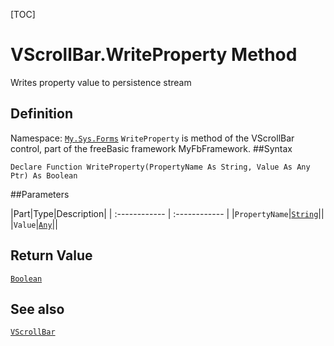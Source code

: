 [TOC]
# VScrollBar.WriteProperty Method
Writes property value to persistence stream
## Definition
Namespace: [`My.Sys.Forms`](My.Sys.Forms.md)
`WriteProperty` is method of the VScrollBar control, part of the freeBasic framework MyFbFramework.
##Syntax
```freeBasic
Declare Function WriteProperty(PropertyName As String, Value As Any Ptr) As Boolean
```

##Parameters

|Part|Type|Description|
| :------------ | :------------ |
|`PropertyName`|[`String`]("https://www.freebasic.net/wiki/KeyPgString")||
|`Value`|[`Any`]("https://www.freebasic.net/wiki/KeyPgAny")||

## Return Value
[`Boolean`]("https://www.freebasic.net/wiki/KeyPgBoolean")
## See also
[`VScrollBar`](VScrollBar.md)
